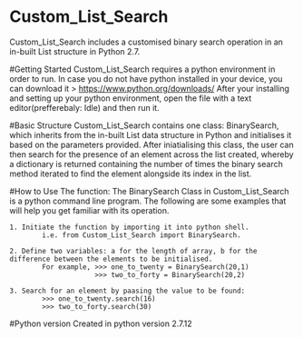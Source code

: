 # Custom_List_Search
Custom_List_Search includes a customised binary search operation in an in-built List structure in Python 2.7.  

#Getting Started
	Custom_List_Search requires a python environment in order to run. In case you do not have python installed in your device, you can download it > https://www.python.org/downloads/
	After your installing and setting up your python environment, open the file with a text editor(prefferebaly: Idle) and then run it.

#Basic Structure
	Custom_List_Search contains one class: BinarySearch, which inherits from the in-built List data structure in Python and initialises it based on the parameters provided.
	After iniatialising this class, the user can then search for the presence of an element across the list created, whereby a dictionary is returned containing the number of
	times the binary search method iterated to find the element alongside its index in the list.

#How to Use
	The function: The BinarySearch Class in Custom_List_Search is a python command line program. The following are some examples that will help you get familiar with its operation.

	1. Initiate the function by importing it into python shell.
			i.e. from Custom_List_Search import BinarySearch.
		
	2. Define two variables: a for the length of array, b for the difference between the elements to be initialised.
			For example, >>> one_to_twenty = BinarySearch(20,1)
						 >>> two_to_forty = BinarySearch(20,2)
					 
	3. Search for an element by paasing the value to be found:
			>>> one_to_twenty.search(16)
			>>> two_to_forty.search(30)

#Python version
	Created in python version 2.7.12